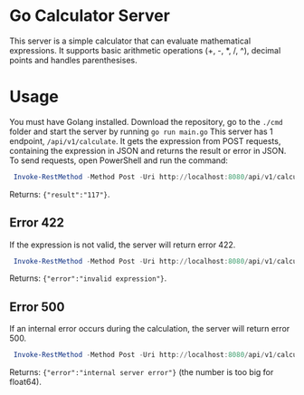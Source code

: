 # Go Calculator Server
This server is a simple calculator that can evaluate mathematical expressions. It supports basic arithmetic operations (+, -, *, /, ^), decimal points and handles parenthesises.

# Usage
You must have Golang installed.
Download the repository, go to the ```./cmd``` folder and start the server by running ```go run main.go```
This server has 1 endpoint, ```/api/v1/calculate```. It gets the expression from POST requests, containing the expression in JSON and returns the result or error in JSON.
To send requests, open PowerShell and run the command:
``` powershell
 Invoke-RestMethod -Method Post -Uri http://localhost:8080/api/v1/calculate -ContentType 'application/json' -Body '{"expression": "5*(22.5+2.5")-2^3}'
```
Returns: ```{"result":"117"}```.

## Error 422
If the expression is not valid, the server will return error 422.

``` powershell
 Invoke-RestMethod -Method Post -Uri http://localhost:8080/api/v1/calculate -ContentType 'application/json' -Body '{"expression": "2+++2"}'
```
Returns: ```{"error":"invalid expression"}```.

## Error 500
If an internal error occurs during the calculation, the server will return error 500.

``` powershell
 Invoke-RestMethod -Method Post -Uri http://localhost:8080/api/v1/calculate -ContentType 'application/json' -Body '{"expression": "1+9999999999999999999999999999999999999999999999999999999999999999999999999999999999999999999999999999999999999999999999999999999999999999999999999999999999999999999999999999999999999999999999999999999999999999999999999999999999999999999999999999999999999999999999999999999999999999999999999999999999999999999999999999999999999999999999"}'
```
Returns: ```{"error":"internal server error"}``` (the number is too big for float64).
